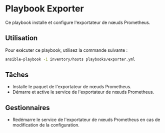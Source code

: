 # Playbook Exporter

Ce playbook installe et configure l'exportateur de nœuds Prometheus.

## Utilisation

Pour exécuter ce playbook, utilisez la commande suivante :

```bash
ansible-playbook -i inventory/hosts playbooks/exporter.yml
```

## Tâches

- Installe le paquet de l'exportateur de nœuds Prometheus.
- Démarre et active le service de l'exportateur de nœuds Prometheus.

## Gestionnaires

- Redémarre le service de l'exportateur de nœuds Prometheus en cas de modification de la configuration.
